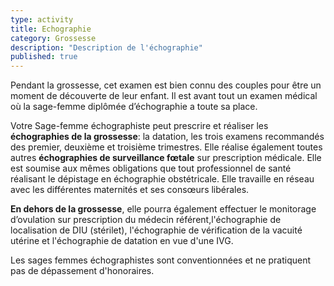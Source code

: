 ```yaml
---
type: activity
title: Echographie
category: Grossesse
description: "Description de l'échographie"
published: true
---
```




Pendant la grossesse, cet examen est bien connu des couples pour être un moment de découverte de leur enfant.
Il est avant tout un examen médical où la sage-femme diplômée d’échographie a toute sa place.

Votre Sage-femme échographiste peut prescrire et réaliser les **échographies de la grossesse**: la datation, les trois examens recommandés des premier, deuxième et troisième  trimestres. 
Elle réalise également toutes autres **échographies de surveillance fœtale** sur prescription médicale.
Elle est soumise aux mêmes obligations que tout professionnel de santé réalisant le dépistage en échographie obstétricale. Elle travaille en réseau avec les différentes maternités et ses consœurs libérales.

**En dehors de la grossesse**, elle pourra également effectuer  le monitorage d’ovulation sur prescription du médecin référent,l'échographie de localisation de DIU (stérilet), l'échographie de vérification de la vacuité utérine et l'échographie de datation en vue d'une IVG.

Les sages femmes échographistes sont  conventionnées et ne pratiquent pas de dépassement d'honoraires.

